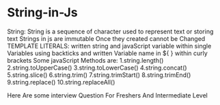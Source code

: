 # String-in-Js
String: String is a sequence of character used to represent text or storing text
Strings in js are immutable
Once they created cannot be Changed<br>
TEMPLATE LITERALS: written string and javaScript variable within single Variables using backticks and written Variable name in ${ } within curly brackets
Some javaScript Methods are:
1.string.length()
2.string.toUpperCase()
3.string.toLowerCase()
4.string.concat()
5.string.slice()
6.string.trim()
7.string.trimStart()
8.string.trimEnd()
9.string.replace()
10.string.replaceAll()

Here Are some interview Question For Freshers And Intermediate Level
